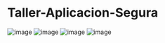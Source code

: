 # Taller-Aplicacion-Segura
![image](https://user-images.githubusercontent.com/98216838/227748285-14c09c76-3b44-40f1-8c1c-56947cc196aa.png)
![image](https://user-images.githubusercontent.com/98216838/227748291-9e3e2186-69ce-4f36-904c-2bbd50d773f6.png)
![image](https://user-images.githubusercontent.com/98216838/227748455-a201809f-5506-4291-a97a-4788148519df.png)
![image](https://user-images.githubusercontent.com/98216838/227748463-a7bc361f-16ba-4b9c-901b-2d27d645b432.png)

